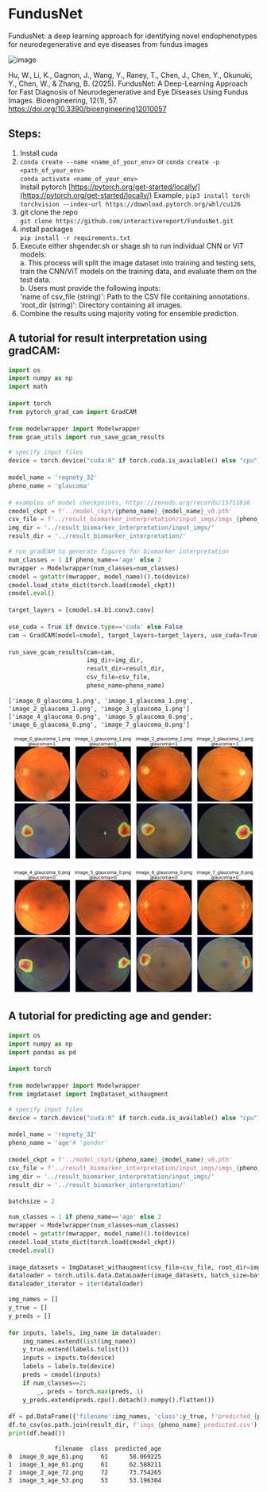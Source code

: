 # FundusNet
FundusNet: a deep learning approach for identifying novel endophenotypes for neurodegenerative and eye diseases from fundus images

![image](https://github.com/user-attachments/assets/3c3d27d1-bcca-4a54-a627-4cb654eb5b26)


Hu, W., Li, K., Gagnon, J., Wang, Y., Raney, T., Chen, J., Chen, Y., Okunuki, Y., Chen, W., & Zhang, B. (2025). FundusNet: A Deep-Learning Approach for Fast Diagnosis of Neurodegenerative and Eye Diseases Using Fundus Images. Bioengineering, 12(1), 57. https://doi.org/10.3390/bioengineering12010057

## Steps:
1. Install cuda
2. `conda create --name <name_of_your_env>`      or    `conda create -p <path_of_your_env>`\
   `conda activate <name_of_your_env>`\
   Install pytorch
   [https://pytorch.org/get-started/locally/](https://pytorch.org/get-started/locally/)
   Example, `pip3 install torch torchvision --index-url https://download.pytorch.org/whl/cu126`
4. git clone the repo \
   `git clone https://github.com/interactivereport/FundusNet.git`
5. install packages \
   `pip install -r requirements.txt`
6. Execute either shgender.sh or shage.sh to run individual CNN or ViT models:\
   a. This process will split the image dataset into training and testing sets, train the CNN/ViT models on the training data, and evaluate them on the test data.\
   b. Users must provide the following inputs:\
    'name of csv_file (string)': Path to the CSV file containing annotations.\
    'root_dir (string)': Directory containing all images.
7. Combine the results using majority voting for ensemble prediction.

## A tutorial for result interpretation using gradCAM:

```python
import os
import numpy as np
import math

import torch
from pytorch_grad_cam import GradCAM 

from modelwrapper import Modelwrapper
from gcam_utils import run_save_gcam_results
```


```python
# specify input files
device = torch.device("cuda:0" if torch.cuda.is_available() else "cpu")

model_name = 'regnety_32'
pheno_name = 'glaucoma'

# examples of model checkpoints, https://zenodo.org/records/15711816
cmodel_ckpt = f'../model_ckpt/{pheno_name}_{model_name}_v0.pth'
csv_file = f'../result_biomarker_interpretation/input_imgs/imgs_{pheno_name}.csv'
img_dir = '../result_biomarker_interpretation/input_imgs/'
result_dir = '../result_biomarker_interpretation/'
```


```python
# run gradCAM to generate figures for biomarker interpretation
num_classes = 1 if pheno_name=='age' else 2
mwrapper = Modelwrapper(num_classes=num_classes)
cmodel = getattr(mwrapper, model_name)().to(device)
cmodel.load_state_dict(torch.load(cmodel_ckpt))
cmodel.eval()

target_layers = [cmodel.s4.b1.conv3.conv]

use_cuda = True if device.type=='cuda' else False
cam = GradCAM(model=cmodel, target_layers=target_layers, use_cuda=True)

run_save_gcam_results(cam=cam,
                      img_dir=img_dir,
                      result_dir=result_dir,
                      csv_file=csv_file,
                      pheno_name=pheno_name)
```

    ['image_0_glaucoma_1.png', 'image_1_glaucoma_1.png', 'image_2_glaucoma_1.png', 'image_3_glaucoma_1.png']
    ['image_4_glaucoma_0.png', 'image_5_glaucoma_0.png', 'image_6_glaucoma_0.png', 'image_7_glaucoma_0.png']



    
![png](result_biomarker_interpretation/glaucoma_row_1_gcam.png)
    



    
![png](result_biomarker_interpretation/glaucoma_row_2_gcam.png)
    

## A tutorial for predicting age and gender:

```python
import os
import numpy as np
import pandas as pd

import torch

from modelwrapper import Modelwrapper
from imgdataset import ImgDataset_withaugment
```


```python
# specify input files
device = torch.device("cuda:0" if torch.cuda.is_available() else "cpu")

model_name = 'regnety_32'
pheno_name = 'age'# 'gender'

cmodel_ckpt = f'../model_ckpt/{pheno_name}_{model_name}_v0.pth'
csv_file = f'../result_biomarker_interpretation/input_imgs/imgs_{pheno_name}.csv'
img_dir = '../result_biomarker_interpretation/input_imgs/'
result_dir = '../result_biomarker_interpretation/'

batchsize = 2
```


```python
num_classes = 1 if pheno_name=='age' else 2
mwrapper = Modelwrapper(num_classes=num_classes)
cmodel = getattr(mwrapper, model_name)().to(device)
cmodel.load_state_dict(torch.load(cmodel_ckpt))
cmodel.eval()

image_datasets = ImgDataset_withaugment(csv_file=csv_file, root_dir=img_dir, crop='center')
dataloader = torch.utils.data.DataLoader(image_datasets, batch_size=batchsize, num_workers=4)
dataloader_iterator = iter(dataloader)

```


```python
img_names = []
y_true = []
y_preds = []

for inputs, labels, img_name in dataloader:
    img_names.extend(list(img_name))
    y_true.extend(labels.tolist())
    inputs = inputs.to(device)
    labels = labels.to(device)
    preds = cmodel(inputs)
    if num_classes==2:
        _, preds = torch.max(preds, 1)
    y_preds.extend(preds.cpu().detach().numpy().flatten())

df = pd.DataFrame({'filename':img_names, 'class':y_true, f'predicted_{pheno_name}':y_preds})
df.to_csv(os.path.join(result_dir, f'imgs_{pheno_name}_predicted.csv'), index=False)
print(df.head())
```

                 filename  class  predicted_age
    0  image_0_age_61.png     61      58.069225
    1  image_1_age_61.png     61      62.588211
    2  image_2_age_72.png     72      73.754265
    3  image_3_age_53.png     53      53.196304

